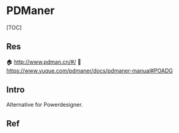 
# PDManer

[TOC]



## Res
🏠 http://www.pdman.cn/#/
📂 https://www.yuque.com/pdmaner/docs/pdmaner-manual#POADG



## Intro
Alternative for Powerdesigner.





## Ref
[都2021你还用PowerDesigner，快试试PDMan]: https://www.jianshu.com/p/9865ab1faef2
[PDManer 「元数建模」-v4.0.0 发布：一款简单好用的数据库建模平台]: https://my.oschina.net/skymozn/blog/5515012
[关于国产数据库表设计PDManer工具的使用]: https://juejin.cn/post/7088698680835833887

